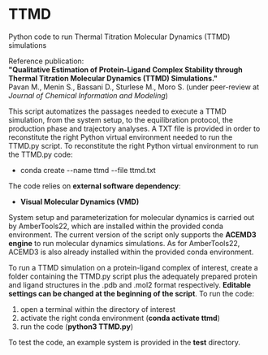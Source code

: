 # TTMD
Python code to run Thermal Titration Molecular Dynamics (TTMD) simulations

Reference publication:  
**"Qualitative Estimation of Protein-Ligand Complex Stability through Thermal Titration Molecular Dynamics (TTMD) Simulations."**  
Pavan M., Menin S., Bassani D., Sturlese M., Moro S. (under peer-review at *Journal of Chemical Information and Modeling*)

This script automatizes the passages needed to execute a TTMD simulation, from the system setup, to the equilibration protocol, the production phase and trajectory analyses. A TXT file is provided in order to reconstitute the right Python virtual environment needed to run the TTMD.py script. 
To reconstitute the right Python virtual environment to run the TTMD.py code:
- conda create --name ttmd --file ttmd.txt

The code relies on **external software dependency**:
- **Visual Molecular Dynamics (VMD)**  

System setup and parameterization for molecular dynamics is carried out by AmberTools22, which are installed within the provided conda environment. The current version of the script only supports the **ACEMD3 engine** to run molecular dynamics simulations. As for AmberTools22, ACEMD3 is also already installed within the provided conda environment. 

To run a TTMD simulation on a protein-ligand complex of interest, create a folder containing the TTMD.py script plus the adequately prepared protein and ligand structures in the .pdb and .mol2 format respectively. **Editable settings can be changed at the beginning of the script**. 
To run the code:
1. open a terminal within the directory of interest
2. activate the right conda environment (**conda activate ttmd**)
3. run the code (**python3 TTMD.py**)

To test the code, an example system is provided in the **test** directory.
